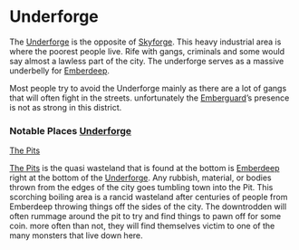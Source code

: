 # Underforge

The [Underforge](Underforge%2018675a22781a8049898fd09aa61c74c8.md) is the opposite of [Skyforge](Skyforge%2018675a22781a8045ba28c6b7ac145041.md). This heavy industrial area is where the poorest people live. Rife with gangs, criminals and some would say almost a lawless part of the city.  The underforge serves as a massive underbelly for [Emberdeep](Emberdeep%20970b2a8371ba4facad9c16f1a552038e.md).

Most people try to avoid the Underforge mainly as there are a lot of gangs that will often fight in the streets. unfortunately the [Emberguard](Emberguard%2018275a22781a806cb27adda3a65bbad1.md)’s presence is not as strong in this district.

### Notable Places [Underforge](Underforge%2018675a22781a8049898fd09aa61c74c8.md)

[The Pits](The%20Pits%2018675a22781a803bbf99fe61894e030e.md) 

[The Pits](The%20Pits%2018675a22781a803bbf99fe61894e030e.md) is the quasi wasteland that is found at the bottom is [Emberdeep](Emberdeep%20970b2a8371ba4facad9c16f1a552038e.md) right at the bottom of the [Underforge](Underforge%2018675a22781a8049898fd09aa61c74c8.md). Any rubbish, material, or bodies thrown from the edges of the city goes tumbling town into the Pit. This scorching boiling area is a rancid wasteland after centuries of people from Emberdeep throwing things off the sides of the city. The downtrodden will often rummage around the pit to try and find things to pawn off for some coin. more often than not, they will find themselves victim to one of the many monsters that live down here.